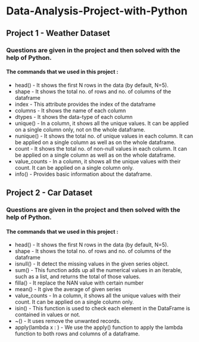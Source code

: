 # Data-Analysis-Project-with-Python
## Project 1 - Weather Dataset

### Questions are given in the project and then solved with the help of Python. 
#### The commands that we used in this project :

* head() - It shows the first N rows in the data (by default, N=5).
* shape - It shows the total no. of rows and no. of columns of the dataframe
* index - This attribute provides the index of the dataframe
* columns - It shows the name of each column
* dtypes - It shows the data-type of each column
* unique() - In a column, it shows all the unique values. It can be applied on a single column only, not on the whole dataframe.
* nunique() - It shows the total no. of unique values in each column. It can be applied on a single column as well as on the whole dataframe.
* count - It shows the total no. of non-null values in each column. It can be applied on a single column as well as on the whole dataframe.
* value_counts - In a column, it shows all the unique values with their count. It can be applied on a single column only.
* info() - Provides basic information about the dataframe.

## Project 2 - Car Dataset

### Questions are given in the project and then solved with the help of Python.
#### The commands that we used in this project : 

* head() - It shows the first N rows in the data (by default, N=5).
* shape - It shows the total no. of rows and no. of columns of the dataframe
* isnull() - It detect the missing values in the given series object.
* sum() - This function adds up all the numerical values in an iterable, such as a list, and returns the total of those values. 
* filla() - It replace the NAN value with certain number
* mean() - It give the average of given series
* value_counts - In a column, it shows all the unique values with their count. It can be applied on a single column only.
* isin() - This function is used to check each element in the DataFrame is contained in values or not.
* ~() - It uses remove the unwanted records.
* apply(lambda x : ) - We use the apply() function to apply the lambda function to both rows and columns of a dataframe.
